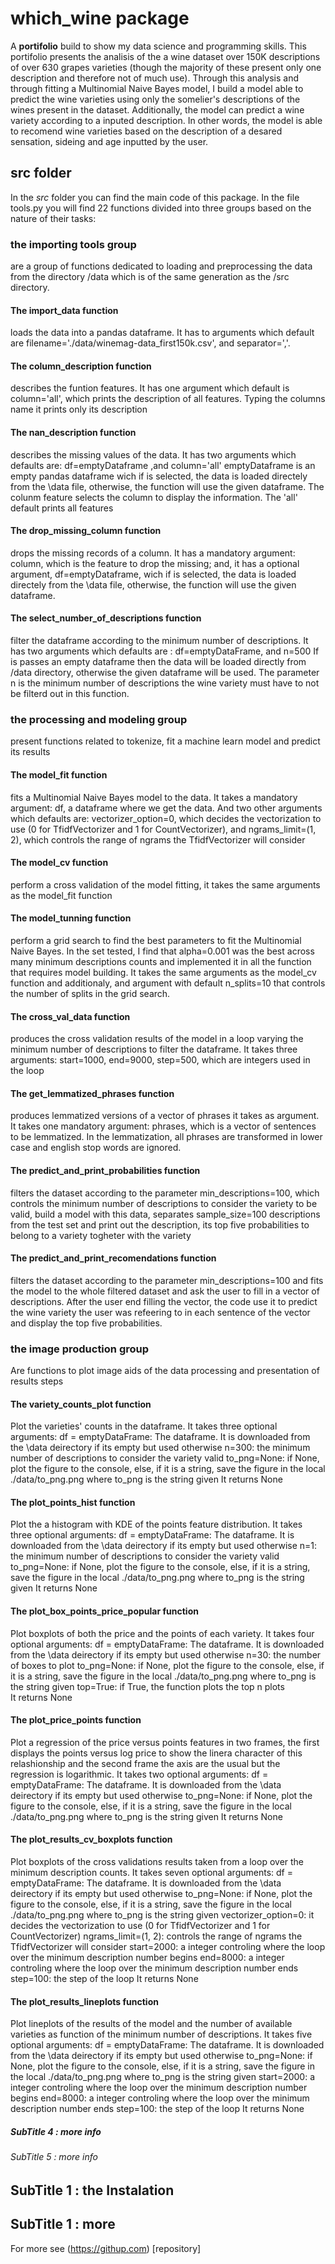 # which_wine package
A **portifolio** build to show my data science and programming skills. This portifolio presents the analisis of the a wine dataset over 150K descriptions of over 630 grapes varieties (though the majority of these present only one description and therefore not of much use). Through this analysis and through fitting a Multinomial Naive Bayes model, I build a model able to predict the wine varieties using only the somelier's descriptions of the wines present in the dataset. Additionally, the model can predict a wine variety according to a inputed description. In other words, the model is able to recomend wine varieties based on the description of a desared sensation, sideing and age inputted by the user.

##  src folder 
In the *src* folder you can find the main code of this package. In the file tools.py you will find 22 functions divided into three groups based on the nature of their tasks:



### the importing tools group
are a group of functions dedicated to loading and preprocessing the data from the directory /data which is of the same generation as the /src directory.
#### The import_data function
loads the data into a pandas dataframe. It has to arguments which default are 
filename='./data/winemag-data_first150k.csv', and
separator=','. 
#### The column_description function
describes the funtion features. It has one argument which default is 
column='all', which prints the description of all features. 
Typing the columns name it prints only its description
#### The nan_description function
describes the missing values of the data. It has two arguments which defaults are: 
df=emptyDataframe ,and
column='all'
emptyDataframe is an empty pandas dataframe wich if is selected, the data is loaded directely from the \data file, otherwise, the function will use the given dataframe. The colunm feature selects the column to display the information. The 'all' default prints all features 
#### The drop_missing_column function
drops the missing records of a column. It has a mandatory argument:
column, which is the feature to drop the missing; and, it has a optional argument, 
df=emptyDataframe, wich if is selected, the data is loaded directely from the \data file, otherwise, the function will use the given dataframe.
#### The select_number_of_descriptions function
filter the dataframe according to the minimum number of descriptions. It has two arguments which defaults are : 
df=emptyDataFrame, and n=500
If is passes an empty dataframe then the data will be loaded directly from /data directory, otherwise the given dataframe will be used. The parameter n is the minimum number of descriptions the wine variety must have to not be filterd out in this function.


### the processing and modeling group
present functions related to tokenize, fit a machine learn model and predict its results 


#### The model_fit function
fits a Multinomial Naive Bayes model to the data. It takes a mandatory argument:
df, a dataframe where we get the data. And two other arguments which defaults are:
    vectorizer_option=0, which decides the vectorization to use (0 for TfidfVectorizer and 1 for CountVectorizer), and  ngrams_limit=(1, 2), which controls the range of ngrams the TfidfVectorizer will consider
#### The model_cv function
perform a cross validation of the model fitting, it takes the same arguments as the model_fit function
#### The model_tunning function 
perform a grid search to find the best parameters to fit the Multinomial Naive Bayes. In the set tested, I find that alpha=0.001 was the best across many minimum descriptions counts and implemented it in all the function that requires model building. It takes the same arguments as the model_cv function and additionaly, and argument with default n_splits=10 that controls the number of splits in the grid search.
#### The cross_val_data function
produces the cross validation results of the model in a loop varying the minimum number of descriptions to filter the dataframe. It takes three arguments: 
start=1000, end=9000, step=500, which are integers used in the loop
#### The get_lemmatized_phrases function
produces lemmatized versions of a vector of phrases it takes as argument. It takes one mandatory argument:
phrases, which is a vector of sentences to be lemmatized. In the lemmatization, all phrases are transformed in lower case and english stop words are ignored.
#### The predict_and_print_probabilities function
filters the dataset according to the parameter min_descriptions=100, which controls the minimum number of descriptions to consider the variety to be valid, build a model with this data, separates sample_size=100 descriptions from the test set and print out the description, its top five probabilities to belong to a variety togheter with the variety 
#### The predict_and_print_recomendations function
filters the dataset according to the parameter min_descriptions=100 and fits the model to the whole filtered dataset and ask the user to fill in a vector of descriptions. After the user end filling the vector, the code use it to predict the wine variety the user was refeering to in each sentence of the vector and display the top five probabilities.


### the image production group
Are functions to plot image aids of the data processing and presentation of results steps 
#### The variety_counts_plot function
Plot the varieties' counts in the dataframe. It takes three optional arguments:
df = emptyDataFrame: The dataframe. It is downloaded from the \data deirectory if its empty but used otherwise
n=300: the minimum number of descriptions to consider the variety valid
to_png=None: if None, plot the figure to the console, else, if it is a string, save the figure in the local ./data/to_png.png where to_png is the string given
It returns None

#### The plot_points_hist function
Plot the a histogram with KDE of the points feature distribution. It takes three optional arguments:
df = emptyDataFrame: The dataframe. It is downloaded from the \data deirectory if its empty but used otherwise
n=1: the minimum number of descriptions to consider the variety valid
to_png=None: if None, plot the figure to the console, else, if it is a string, save the figure in the local ./data/to_png.png where to_png is the string given
It returns None


#### The plot_box_points_price_popular function
Plot boxplots of both the price and the points of each variety. It takes four optional arguments:
df = emptyDataFrame: The dataframe. It is downloaded from the \data deirectory if its empty but used otherwise
n=30: the number of boxes to plot
to_png=None: if None, plot the figure to the console, else, if it is a string, save the figure in the local ./data/to_png.png where to_png is the string given
top=True: if True, the function plots the top n plots  
It returns None

#### The plot_price_points function
Plot a regression of the price versus points features in two frames, the first displays the points versus log price to show the linera character of this relashionship and the second frame the axis are the usual but the regression is logarithmic. It takes two optional arguments:
df = emptyDataFrame: The dataframe. It is downloaded from the \data deirectory if its empty but used otherwise
to_png=None: if None, plot the figure to the console, else, if it is a string, save the figure in the local ./data/to_png.png where to_png is the string given
It returns None

#### The plot_results_cv_boxplots function
Plot boxplots of the cross validations results taken from a loop over the minimum description counts. It takes seven optional arguments:
df = emptyDataFrame: The dataframe. It is downloaded from the \data deirectory if its empty but used otherwise
to_png=None: if None, plot the figure to the console, else, if it is a string, save the figure in the local ./data/to_png.png where to_png is the string given
vectorizer_option=0: it decides the vectorization to use (0 for TfidfVectorizer and 1 for CountVectorizer)
ngrams_limit=(1, 2): controls the range of ngrams the TfidfVectorizer will consider
start=2000: a integer controling where the loop over the minimum description number begins
end=8000: a integer controling where the loop over the minimum description number ends
step=100: the step of the loop
It returns None

#### The plot_results_lineplots function
Plot lineplots of the results of the model and the number of available varieties as function of the minimum number of descriptions. It takes five optional arguments:
df = emptyDataFrame: The dataframe. It is downloaded from the \data deirectory if its empty but used otherwise
to_png=None: if None, plot the figure to the console, else, if it is a string, save the figure in the local ./data/to_png.png where to_png is the string given
start=2000: a integer controling where the loop over the minimum description number begins
end=8000: a integer controling where the loop over the minimum description number ends
step=100: the step of the loop
It returns None


##### SubTitle 4 : more info
###### SubTitle 5 : more info

## SubTitle 1 : the Instalation

## SubTitle 1 : more
For more see (https://githup.com) [repository]